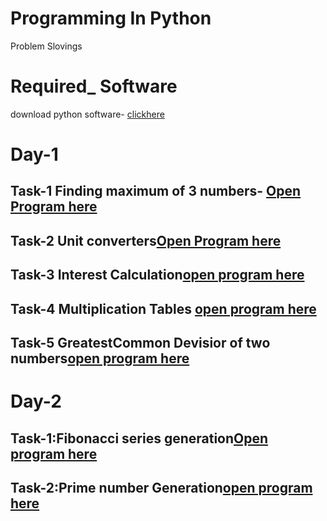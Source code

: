 # Programming In Python
 
 Problem Slovings

# Required_ Software
download python software- [clickhere](https://www.python.org/downloads/)

# Day-1

## Task-1 Finding maximum of 3 numbers- [Open Program here](https://github.com/sreevidyachintala/Python-Programs/blob/master/largest.py)

## Task-2 Unit converters[Open Program here](https://github.com/sreevidyachintala/Python-Programs/blob/master/unitconvertor.py)

## Task-3 Interest Calculation[open program here](https://github.com/sreevidyachintala/Python-Programs/blob/master/compound.py)

## Task-4 Multiplication Tables [open program here](https://github.com/sreevidyachintala/Python-Programs/blob/master/multable.py)

## Task-5 GreatestCommon Devisior of two numbers[open program here](https://github.com/sreevidyachintala/Python-Programs/blob/master/gcd.py)


# Day-2

## Task-1:Fibonacci series generation[Open program here](https://github.com/sreevidyachintala/Python-Programs/blob/master/fib.py)

## Task-2:Prime number Generation[open program here](https://github.com/sreevidyachintala/Python-Programs/blob/master/primenum.py)

